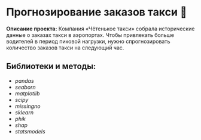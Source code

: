 # Прогнозирование заказов такси 🚕


**Описание проекта:** Компания «Чётенькое такси» собрала исторические данные о заказах такси в аэропортах. Чтобы привлекать больше водителей в период пиковой нагрузки, нужно спрогнозировать количество заказов такси на следующий час.

## Библиотеки и методы:

- *pandas*
- *seaborn*
- *matplotlib*
- *scipy*
- *missingno*
- *sklearn*
- *phik*
- *shap*
- *statsmodels*
